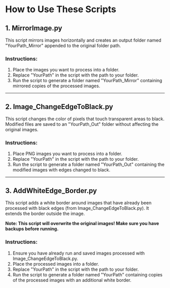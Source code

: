 # How to Use These Scripts

## 1. MirrorImage.py

This script mirrors images horizontally and creates an output folder named "YourPath_Mirror" appended to the original folder path.

### Instructions:

1. Place the images you want to process into a folder.
2. Replace "YourPath" in the script with the path to your folder.
3. Run the script to generate a folder named "YourPath_Mirror" containing mirrored copies of the processed images.

---

## 2. Image_ChangeEdgeToBlack.py

This script changes the color of pixels that touch transparent areas to black. Modified files are saved to an "YourPath_Out" folder without affecting the original images.

### Instructions:

1. Place PNG images you want to process into a folder.
2. Replace "YourPath" in the script with the path to your folder.
3. Run the script to generate a folder named "YourPath_Out" containing the modified images with edges changed to black.

---

## 3. AddWhiteEdge_Border.py

This script adds a white border around images that have already been processed with black edges (from Image_ChangeEdgeToBlack.py). It extends the border outside the image.

**Note: This script will overwrite the original images! Make sure you have backups before running.**

### Instructions:

1. Ensure you have already run and saved images processed with Image_ChangeEdgeToBlack.py.
2. Place the processed images into a folder.
3. Replace "YourPath" in the script with the path to your folder.
4. Run the script to generate a folder named "YourPath" containing copies of the processed images with an additional white border.

